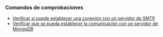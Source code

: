 ### Comandos de comprobaciones

* [Verificar si puede establecer una conexión con un servidor de SMTP](Test-EmailConnection.md)
* [Verificar que se pueda establecer la comunicación con un servidor de MongoDB](Test-MongoConnection.md)
